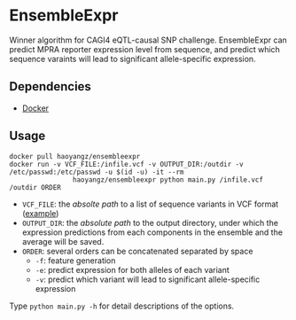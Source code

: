 # EnsembleExpr
Winner algorithm for CAGI4 eQTL-causal SNP challenge. EnsembleExpr can predict MPRA reporter expression level from sequence, and predict which sequence varaints will lead to significant allele-specific expression. 

## Dependencies
+	[Docker](https://www.docker.com/)

## Usage
```
docker pull haoyangz/ensembleexpr
docker run -v VCF_FILE:/infile.vcf -v OUTPUT_DIR:/outdir -v /etc/passwd:/etc/passwd -u $(id -u) -it --rm 
				haoyangz/ensembleexpr python main.py /infile.vcf /outdir ORDER
```
+ `VCF_FILE`: the *absolte path* to a list of sequence variants in VCF format ([example](https://github.com/gifford-lab/EnsembleExpr/blob/master/example/test.vcf))
+ `OUTPUT_DIR`: the *absolute path* to the output directory, under which the expression predictions from each components in the ensemble and the average will be saved.
+ `ORDER`: several orders can be concatenated separated by space
	+	`-f`: feature generation
	+	`-e`: predict expression for both alleles of each variant
	+	`-v`: predict which variant will lead to significant allele-specific expression

Type `python main.py -h` for detail descriptions of the options.

